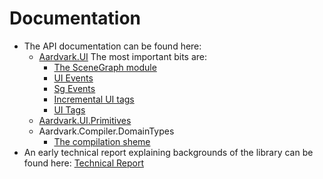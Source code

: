 # Documentation

* The API documentation can be found here: 
    * [Aardvark.UI](https://rawgit.com/vrvis/aardvark.media/base31/docs/api/Aardvark.UI/index.html)
         The most important bits are:
         * [The SceneGraph module](https://rawgit.com/vrvis/aardvark.media/docs/docs/api/Aardvark.UI/aardvark-ui-f__sg-sg.html)
         * [UI Events](https://rawgit.com/vrvis/aardvark.media/docs/docs/api/Aardvark.UI/aardvark-ui-events.html)
         * [Sg Events](https://rawgit.com/vrvis/aardvark.media/docs/docs/api/Aardvark.UI/aardvark-ui-sg_events-sg.html)
         * [Incremental UI tags](https://rawgit.com/vrvis/aardvark.media/docs/docs/api/Aardvark.UI/aardvark-ui-incremental.html)
         * [UI Tags](https://rawgit.com/vrvis/aardvark.media/docs/docs/api/Aardvark.UI/aardvark-ui-static.html)
    * [Aardvark.UI.Primitives](https://rawgit.com/vrvis/aardvark.media/docs/docs/api/Aardvark.UI.Primitives/index.html)
    * Aardvark.Compiler.DomainTypes
         * [The compilation sheme](https://rawgit.com/vrvis/aardvark.media/base31/docs/DomainTypeGeneration.html)
* An early technical report explaining backgrounds of the library can be found here: [Technical Report](https://github.com/vrvis/aardvark.media/raw/base31/docs/Elmish.pdf)
